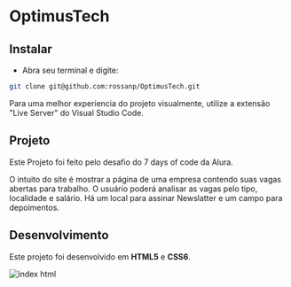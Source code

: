 <h1>OptimusTech</h1>
<h2>Instalar</h2>

 * Abra seu terminal e digite:
```sh
git clone git@github.com:rossanp/OptimusTech.git
```

Para uma melhor experiencia do projeto visualmente, utilize a extensão "Live Server" do Visual Studio Code.

<h2>Projeto</h2>
Este Projeto foi feito pelo desafio do 7 days of code da Alura.

O intuito do site é mostrar a página de uma empresa contendo suas vagas abertas para trabalho. O usuário poderá analisar as vagas pelo tipo, localidade e salário.
Há um local para assinar Newslatter e um campo para depoimentos.

<h2>Desenvolvimento</h2>
Este projeto foi desenvolvido em <strong>HTML5</strong> e <strong>CSS6</strong>.

![index html](https://github.com/rossanp/OptimusTech/assets/53863541/6674f20e-cb3e-4a22-a26b-86917c38a0e9)
